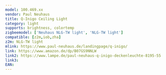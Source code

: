 ```yaml
---
model: 100.469.xx
vendor: Paul Neuhaus 
title: Q-Inigo Ceiling Light
category: light
supports: brightness, colortemp
zigbeemodel: ['Neuhaus NLG-TW light', 'NLG-TW light']
compatible: [z2m,iob,zha]
z2m: NLG-TW light
mlink: https://www.paul-neuhaus.de/landingpage/q-inigo/
link: https://www.amazon.de/dp/B07GS9NNLW
link2: https://www.lampe.de/paul-neuhaus-q-inigo-deckenleuchte-8195-55.html
link3: 
EAN: 
---
```

